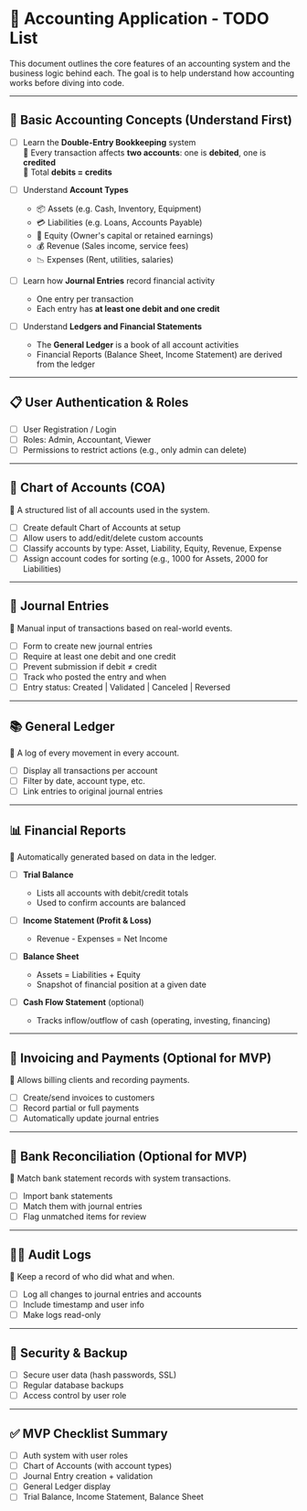 # 📘 Accounting Application - TODO List

This document outlines the core features of an accounting system and the business logic behind each. The goal is to help understand how accounting works before diving into code.

---

## 🧠 Basic Accounting Concepts (Understand First)

- [ ] Learn the **Double-Entry Bookkeeping** system  
  📘 Every transaction affects **two accounts**: one is **debited**, one is **credited**  
  🔁 Total **debits = credits**

- [ ] Understand **Account Types**  
  - 📦 Assets (e.g. Cash, Inventory, Equipment)  
  - 💳 Liabilities (e.g. Loans, Accounts Payable)  
  - 👤 Equity (Owner's capital or retained earnings)  
  - 💰 Revenue (Sales income, service fees)  
  - 📉 Expenses (Rent, utilities, salaries)

- [ ] Learn how **Journal Entries** record financial activity  
  - One entry per transaction  
  - Each entry has **at least one debit and one credit**

- [ ] Understand **Ledgers and Financial Statements**  
  - The **General Ledger** is a book of all account activities  
  - Financial Reports (Balance Sheet, Income Statement) are derived from the ledger

---

## 📋 User Authentication & Roles

- [ ] User Registration / Login  
- [ ] Roles: Admin, Accountant, Viewer  
- [ ] Permissions to restrict actions (e.g., only admin can delete)

---

## 🧾 Chart of Accounts (COA)

📘 A structured list of all accounts used in the system.

- [ ] Create default Chart of Accounts at setup  
- [ ] Allow users to add/edit/delete custom accounts  
- [ ] Classify accounts by type: Asset, Liability, Equity, Revenue, Expense  
- [ ] Assign account codes for sorting (e.g., 1000 for Assets, 2000 for Liabilities)

---

## 🧮 Journal Entries

📘 Manual input of transactions based on real-world events.

- [ ] Form to create new journal entries  
- [ ] Require at least one debit and one credit  
- [ ] Prevent submission if debit ≠ credit  
- [ ] Track who posted the entry and when  
- [ ] Entry status: Created | Validated | Canceled | Reversed

---

## 📚 General Ledger

📘 A log of every movement in every account.

- [ ] Display all transactions per account  
- [ ] Filter by date, account type, etc.  
- [ ] Link entries to original journal entries

---

## 📊 Financial Reports

📘 Automatically generated based on data in the ledger.

- [ ] **Trial Balance**  
  - Lists all accounts with debit/credit totals  
  - Used to confirm accounts are balanced

- [ ] **Income Statement (Profit & Loss)**  
  - Revenue - Expenses = Net Income

- [ ] **Balance Sheet**  
  - Assets = Liabilities + Equity  
  - Snapshot of financial position at a given date

- [ ] **Cash Flow Statement** (optional)  
  - Tracks inflow/outflow of cash (operating, investing, financing)

---

## 💸 Invoicing and Payments (Optional for MVP)

📘 Allows billing clients and recording payments.

- [ ] Create/send invoices to customers  
- [ ] Record partial or full payments  
- [ ] Automatically update journal entries

---

## 🏦 Bank Reconciliation (Optional for MVP)

📘 Match bank statement records with system transactions.

- [ ] Import bank statements  
- [ ] Match them with journal entries  
- [ ] Flag unmatched items for review

---

## 🕵️‍♀️ Audit Logs

📘 Keep a record of who did what and when.

- [ ] Log all changes to journal entries and accounts  
- [ ] Include timestamp and user info  
- [ ] Make logs read-only

---

## 🔐 Security & Backup

- [ ] Secure user data (hash passwords, SSL)  
- [ ] Regular database backups  
- [ ] Access control by user role

---

## ✅ MVP Checklist Summary

- [ ] Auth system with user roles  
- [ ] Chart of Accounts (with account types)  
- [ ] Journal Entry creation + validation  
- [ ] General Ledger display  
- [ ] Trial Balance, Income Statement, Balance Sheet